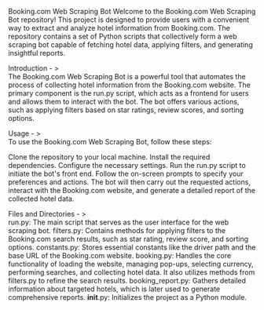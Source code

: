 Booking.com Web Scraping Bot
Welcome to the Booking.com Web Scraping Bot repository! This project is designed to provide users with a convenient way to extract and analyze hotel information from Booking.com. The repository contains a set of Python scripts that collectively form a web scraping bot capable of fetching hotel data, applying filters, and generating insightful reports.

Introduction - >  
The Booking.com Web Scraping Bot is a powerful tool that automates the process of collecting hotel information from the Booking.com website. The primary component is the run.py script, which acts as a frontend for users and allows them to interact with the bot. The bot offers various actions, such as applying filters based on star ratings, review scores, and sorting options.

Usage  - >  
To use the Booking.com Web Scraping Bot, follow these steps:

Clone the repository to your local machine.
Install the required dependencies.
Configure the necessary settings.
Run the run.py script to initiate the bot's front end.
Follow the on-screen prompts to specify your preferences and actions.
The bot will then carry out the requested actions, interact with the Booking.com website, and generate a detailed report of the collected hotel data.

Files and Directories  - >  
run.py: The main script that serves as the user interface for the web scraping bot.
filters.py: Contains methods for applying filters to the Booking.com search results, such as star rating, review score, and sorting options.
constants.py: Stores essential constants like the driver path and the base URL of the Booking.com website.
booking.py: Handles the core functionality of loading the website, managing pop-ups, selecting currency, performing searches, and collecting hotel data. It also utilizes methods from filters.py to refine the search results.
booking_report.py: Gathers detailed information about targeted hotels, which is later used to generate comprehensive reports.
__init__.py: Initializes the project as a Python module.
